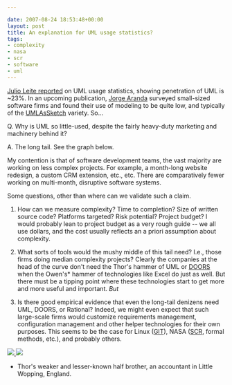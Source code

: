 ```yaml
---

date: 2007-08-24 18:53:48+00:00
layout: post
title: An explanation for UML usage statistics?
tags:
- complexity
- nasa
- scr
- software
- uml
---
```


[Julio Leite reported](http://amazinnggg.blogspot.com/2006/11/uml-usage.html) on UML usage statistics, showing penetration of UML is ~23%. In an upcoming publication, [Jorge Aranda](http://catenary.wordpress.com/) surveyed small-sized software firms and found their use of modeling to be quite low, and typically of the [UMLAsSketch](http://www.martinfowler.com/bliki/UmlAsSketch.html) variety. So...

Q. Why is UML so little-used, despite the fairly heavy-duty marketing and machinery behind it?

A. The long tail.  See the graph below.

My contention is that of software development teams, the vast majority are working on less complex projects. For example, a month-long website redesign, a custom CRM extension, etc., etc. There are comparatively fewer working on multi-month, disruptive software systems.

Some questions, other than where can we validate such a claim.



	
  1. How can we measure complexity? Time to completion? Size of written source code? Platforms targeted? Risk potential? Project budget? I would probably lean to project budget as a very rough guide -- we all use dollars, and the cost usually reflects an a priori assumption about complexity.

	
  2. What sorts of tools would the mushy middle of this tail need? I.e., those firms doing median complexity projects? Clearly the companies at the head of the curve don't need the Thor's hammer of UML or [DOORS](http://www.telelogic.com/index.cfm?) when the Owen's* hammer of technologies like Excel do just as well. But there must be a tipping point where these technologies start to get more and more useful and important. _But_

	
  3. Is there good empirical evidence that even the long-tail denizens need UML, DOORS, or Rational? Indeed, we might even expect that such large-scale firms would customize requirements management, configuration management and other helper technologies for their own purposes. This seems to be the case for Linux ([GIT](http://git.or.cz/)), NASA ([SCR](http://portal.acm.org/citation.cfm?id=76140), formal methods, etc.), and probably others.


[
![](http://services.alphaworks.ibm.com/manyeyes/static-resources/snapshot/89ade5ae14209c140114992b7644237d.jpeg)
![](http://services.alphaworks.ibm.com/manyeyes/images2/blog_this_caption.jpg)
](http://services.alphaworks.ibm.com/manyeyes/view/SIk76IsOtha6xB0FqhGaI2-)
* Thor's weaker and lesser-known half brother, an accountant in Little Wopping, England.
